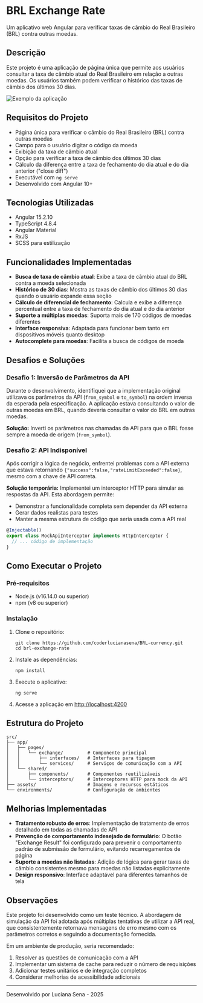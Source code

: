 # BRL Exchange Rate

Um aplicativo web Angular para verificar taxas de câmbio do Real Brasileiro (BRL) contra outras moedas.

## Descrição

Este projeto é uma aplicação de página única que permite aos usuários consultar a taxa de câmbio atual do Real Brasileiro em relação a outras moedas. Os usuários também podem verificar o histórico das taxas de câmbio dos últimos 30 dias.

![Exemplo da aplicação](assets/BRL-exchange-rate.png) 

## Requisitos do Projeto

- Página única para verificar o câmbio do Real Brasileiro (BRL) contra outras moedas
- Campo para o usuário digitar o código da moeda
- Exibição da taxa de câmbio atual
- Opção para verificar a taxa de câmbio dos últimos 30 dias
- Cálculo da diferença entre a taxa de fechamento do dia atual e do dia anterior ("close diff")
- Executável com `ng serve`
- Desenvolvido com Angular 10+

## Tecnologias Utilizadas

- Angular 15.2.10
- TypeScript 4.8.4
- Angular Material
- RxJS
- SCSS para estilização

## Funcionalidades Implementadas

- **Busca de taxa de câmbio atual**: Exibe a taxa de câmbio atual do BRL contra a moeda selecionada
- **Histórico de 30 dias**: Mostra as taxas de câmbio dos últimos 30 dias quando o usuário expande essa seção
- **Cálculo de diferencial de fechamento**: Calcula e exibe a diferença percentual entre a taxa de fechamento do dia atual e do dia anterior
- **Suporte a múltiplas moedas**: Suporta mais de 170 códigos de moedas diferentes
- **Interface responsiva**: Adaptada para funcionar bem tanto em dispositivos móveis quanto desktop
- **Autocomplete para moedas**: Facilita a busca de códigos de moeda

## Desafios e Soluções

### Desafio 1: Inversão de Parâmetros da API

Durante o desenvolvimento, identifiquei que a implementação original utilizava os parâmetros da API (`from_symbol` e `to_symbol`) na ordem inversa da esperada pela especificação. A aplicação estava consultando o valor de outras moedas em BRL, quando deveria consultar o valor do BRL em outras moedas.

**Solução:** Inverti os parâmetros nas chamadas da API para que o BRL fosse sempre a moeda de origem (`from_symbol`).

### Desafio 2: API Indisponível

Após corrigir a lógica de negócio, enfrentei problemas com a API externa que estava retornando `{"success":false,"rateLimitExceeded":false}`, mesmo com a chave de API correta.

**Solução temporária:** Implementei um interceptor HTTP para simular as respostas da API. Esta abordagem permite:
- Demonstrar a funcionalidade completa sem depender da API externa
- Gerar dados realistas para testes
- Manter a mesma estrutura de código que seria usada com a API real

```typescript
@Injectable()
export class MockApiInterceptor implements HttpInterceptor {
  // ... código de implementação
}
```

## Como Executar o Projeto

### Pré-requisitos
- Node.js (v16.14.0 ou superior)
- npm (v8 ou superior)

### Instalação
1. Clone o repositório:
   ```
   git clone https://github.com/coderlucianasena/BRL-currency.git
   cd brl-exchange-rate
   ```

2. Instale as dependências:
   ```
   npm install
   ```

3. Execute o aplicativo:
   ```
   ng serve
   ```

4. Acesse a aplicação em [http://localhost:4200](http://localhost:4200)

## Estrutura do Projeto

```
src/
├── app/
│   ├── pages/
│   │   └── exchange/         # Componente principal
│   │       ├── interfaces/   # Interfaces para tipagem
│   │       └── services/     # Serviços de comunicação com a API
│   └── shared/
│       ├── components/       # Componentes reutilizáveis
│       └── interceptors/     # Interceptores HTTP para mock da API
├── assets/                   # Imagens e recursos estáticos
└── environments/             # Configuração de ambientes
```

## Melhorias Implementadas

- **Tratamento robusto de erros**: Implementação de tratamento de erros detalhado em todas as chamadas de API
- **Prevenção de comportamento indesejado de formulário**: O botão "Exchange Result" foi configurado para prevenir o comportamento padrão de submissão de formulário, evitando recarregamentos de página
- **Suporte a moedas não listadas**: Adição de lógica para gerar taxas de câmbio consistentes mesmo para moedas não listadas explicitamente
- **Design responsivo**: Interface adaptável para diferentes tamanhos de tela


## Observações

Este projeto foi desenvolvido como um teste técnico. A abordagem de simulação da API foi adotada após múltiplas tentativas de utilizar a API real, que consistentemente retornava mensagens de erro mesmo com os parâmetros corretos e seguindo a documentação fornecida.

Em um ambiente de produção, seria recomendado:
1. Resolver as questões de comunicação com a API
2. Implementar um sistema de cache para reduzir o número de requisições
3. Adicionar testes unitários e de integração completos
4. Considerar melhorias de acessibilidade adicionais

---

Desenvolvido por Luciana Sena - 2025
